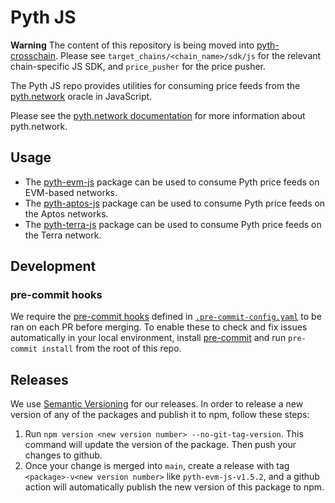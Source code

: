 # Pyth JS

**Warning** The content of this repository is being moved into [pyth-crosschain](https://github.com/pyth-network/pyth-crosschain).
Please see `target_chains/<chain_name>/sdk/js` for the relevant chain-specific JS SDK, and `price_pusher` for the price pusher.

The Pyth JS repo provides utilities for consuming price feeds from the [pyth.network](https://pyth.network/) oracle in JavaScript.

Please see the [pyth.network documentation](https://docs.pyth.network/) for more information about pyth.network.

## Usage

- The [pyth-evm-js](./pyth-evm-js/) package can be used to consume Pyth price feeds on EVM-based networks.
- The [pyth-aptos-js](./pyth-aptos-js/) package can be used to consume Pyth price feeds on the Aptos networks.
- The [pyth-terra-js](./pyth-terra-js/) package can be used to consume Pyth price feeds on the Terra network.

## Development

### pre-commit hooks

We require the [pre-commit hooks](https://pre-commit.com/) defined in [`.pre-commit-config.yaml`](.pre-commit-config.yaml) to be ran on each PR before merging. To enable these to check and fix issues automatically in your local environment, install [pre-commit](https://pre-commit.com/) and run `pre-commit install` from the root of this repo.

## Releases

We use [Semantic Versioning](https://semver.org/) for our releases. In order to release a new version of any of the packages and publish it to npm, follow these steps:

1. Run `npm version <new version number> --no-git-tag-version`. This command will update the version of the package. Then push your changes to github.
2. Once your change is merged into `main`, create a release with tag `<package>-v<new version number>` like `pyth-evm-js-v1.5.2`, and a github action will automatically publish the new version of this package to npm.
